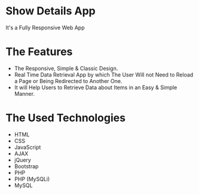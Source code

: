 # Show Details App
It's a Fully Responsive Web App

# The Features
* The Responsive, Simple & Classic Design.
* Real Time Data Retrieval App by which The User Will not Need to Reload a Page or Being Redirected to Another One.
* It will Help Users to Retrieve Data about Items in an Easy & Simple Manner.

# The Used Technologies
* HTML
* CSS
* JavaScript
* AJAX
* jQuery
* Bootstrap
* PHP
* PHP (MySQLi)
* MySQL
